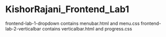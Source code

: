 # KishorRajani_Frontend_Lab1
frontend-lab-1-dropdown contains menubar.html and menu.css
frontend-lab-2-verticalbar contains verticalbar.html and progress.css
